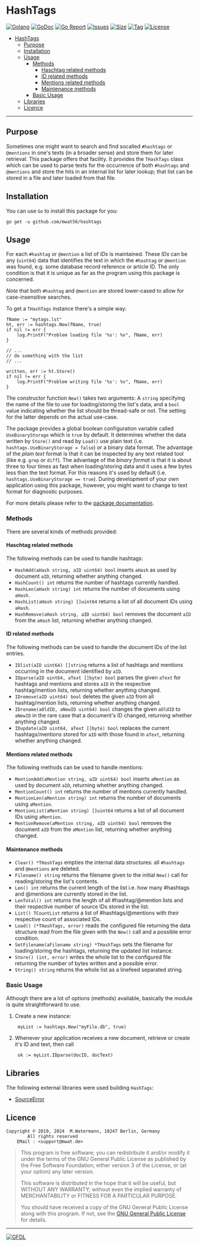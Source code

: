 # HashTags

[![Golang](https://img.shields.io/badge/Language-Go-green.svg)](https://golang.org/)
[![GoDoc](https://godoc.org/github.com/mwat56/hashtags?status.svg)](https://godoc.org/github.com/mwat56/hashtags/)
[![Go Report](https://goreportcard.com/badge/github.com/mwat56/hashtags)](https://goreportcard.com/report/github.com/mwat56/hashtags)
[![Issues](https://img.shields.io/github/issues/mwat56/hashtags.svg)](https://github.com/mwat56/hashtags/issues?q=is%3Aopen+is%3Aissue)
[![Size](https://img.shields.io/github/repo-size/mwat56/hashtags.svg)](https://github.com/mwat56/hashtags/)
[![Tag](https://img.shields.io/github/tag/mwat56/hashtags.svg)](https://github.com/mwat56/hashtags/tags)
[![License](https://img.shields.io/github/license/mwat56/hashtags.svg)](https://github.com/mwat56/hashtags/blob/main/LICENSE)

- [HashTags](#hashtags)
	- [Purpose](#purpose)
	- [Installation](#installation)
	- [Usage](#usage)
		- [Methods](#methods)
			- [Haschtag related methods](#haschtag-related-methods)
			- [ID related methods](#id-related-methods)
			- [Mentions related methods](#mentions-related-methods)
			- [Maintenance methods](#maintenance-methods)
		- [Basic Usage](#basic-usage)
	- [Libraries](#libraries)
	- [Licence](#licence)

----

## Purpose

Sometimes one might want to search and find socalled `#hashtags` or `@mentions` in one's texts (in a broader sense) and store them for later retrieval.
This package offers that facility.
It provides the `THashTags` class which can be used to parse texts for the occurrence of both `#hashtags` and `@mentions` and store the hits in an internal list for later lookup; that list can be stored in a file and later loaded from that file.

## Installation

You can use `Go` to install this package for you:

	go get -u github.com/mwat56/hashtags

## Usage

For each `#hashtag` or `@mention` a list of _IDs_ is maintained.
These _IDs_ can be any (`uint64`) data that identifies the text in which the `#hashtag` or `@mention` was found, e.g. some database record reference or article ID.
The only condition is that it is unique as far as the program using this package is concerned.

_Note_ that both `#hashtag` and `@mention` are stored lower-cased to allow for case-insensitive searches.

To get a `THashTags` instance there's a simple way:

	fName := "mytags.lst"
	ht, err := hashtags.New(fName, true)
	if nil != err {
		log.PrintF("Problem loading file '%s': %v", fName, err)
	}

	// ...
	// do something with the list
	// ...

	written, err := ht.Store()
	if nil != err {
		log.PrintF("Problem writing file '%s': %v", fName, err)
	}

The constructor function `New()` takes two arguments: A `string` specifying the name of the file to use for loading/storing the list's data, and a `bool` value indicating whether the list should be thread-safe or not. The setting for the latter depends on the actual use-case.

The package provides a global boolean configuration variable called `UseBinaryStorage` which is `true` by default. It determines whether the data written by `Store()` and read by `Load()` use plain text (i.e. `hashtags.UseBinaryStorage = false`) or a binary data format.
The advantage of the _plain text_ format is that it can be inspected by any text related tool (like e.g. `grep` or `diff`).
The advantage of the _binary format_ is that it is about three to four times as fast when loading/storing data and it uses a few bytes less than the text format.
For this reasons it's used by default (i.e. `hashtags.UseBinaryStorage == true`). During development of your own application using this package, however, you might want to change to text format for diagnostic purposes.

For more details please refer to the [package documentation](https://godoc.org/github.com/mwat56/hashtags/).

### Methods

There are several kinds of methods provided:

#### Haschtag related methods

The following methods can be used to handle hashtags:

 - `HashAdd(aHash string, aID uint64) bool` inserts `aHash` as used by document `aID`, returning whether anything changed.
 - `HashCount() int` returns the number of hashtags currently handled.
 - `HashLen(aHash string) int` returns the number of documents using `aHash`.
 - `HashList(aHash string) []uint64` returns a list of all document IDs using `aHash`.
 - `HashRemove(aHash string, aID uint64) bool` removes the document `aID` from the `aHash` list, returning whether anything changed.

#### ID related methods

The following methods can be used to handle the document IDs of the list entries.

 - `IDlist(aID uint64) []string` returns a list of hashtags and mentions occurring in the document identified by `aID`.
 - `IDparse(aID uint64, aText []byte) bool` parses the given `aText` for hashtags and mentions and stores `aID` in the respective hashtag/mention lists, returning whether anything changed.
 - `IDremove(aID uint64) bool` deletes the given `aID` from all hashtag/mention lists, returning whether anything changed.
 - `IDrename(aOldID, aNewID uint64) bool` changes the given `aOldID` to `aNewID` in the rare case that a document's ID changed, returning whether anything changed.
 - `IDupdate(aID uint64, aText []byte) bool` replaces the current hashtags/mentions stored for `aID` with those found in `aText`, returning whether anything changed.

#### Mentions related methods

The following methods can be used to handle mentions:

- `MentionAdd(aMention string, aID uint64) bool` inserts `aMention` as used by document `aID`, returning whether anything changed.
- `MentionCount() int` returns the number of mentions currently handled.
- `MentionLen(aMention string) int` returns the number of documents using `aMention`.
- `MentionList(aMention string) []uint64` returns a list of all document IDs using `aMention`.
- `MentionRemove(aMention string, aID uint64) bool` removes the document `aID` from the `aMention` list, returning whether anything changed.

#### Maintenance methods

 - `Clear() *THashTags` empties the internal data structures: all `#hashtags` and `@mentions` are deleted.
 - `Filename() string` returns the filename given to the initial `New()` call for reading/storing the list's contents.
 - `Len() int` returns the current length of the list i.e. how many #hashtags and @mentions are currently stored in the list.
 - `LenTotal() int` returns the length of all #hashtag/@mention lists and their respective number of source IDs stored in the list.
 - `List() TCountList`  returns a list of #hashtags/@mentions with their respective count of associated IDs.
 - `Load() (*THashTags, error)` reads the configured file returning the data structure read from the file given with the `New()` call and a possible error condition.
 - `SetFilename(aFilename string) *THashTags` sets the filename for loading/storing the hashtags, returning the updated list instance.
 - `Store() (int, error)` writes the whole list to the configured file returning the number of bytes written and a possible error.
 - `String() string` returns the whole list as a linefeed separated string.

### Basic Usage

Although there are a lot of options (methods) available, basically the module is quite straightforward to use.

1. Create a new instance:

		myList := hashtags.New("myFile.db", true)

2. Whenever your application receives a new document, retrieve or create it's ID and text, then call

		ok := myList.IDparse(docID, docText)

## Libraries

The following external libraries were used building `HashTags`:

- [SourceError](https://github.com/mwat56/sourceerror)

## Licence

	Copyright © 2019, 2024  M.Watermann, 10247 Berlin, Germany
			All rights reserved
		EMail : <support@mwat.de>

> This program is free software; you can redistribute it and/or modify it under the terms of the GNU General Public License as published by the Free Software Foundation; either version 3 of the License, or (at your option) any later version.
>
> This software is distributed in the hope that it will be useful, but WITHOUT ANY WARRANTY; without even the implied warranty of MERCHANTABILITY or FITNESS FOR A PARTICULAR PURPOSE.
>
> You should have received a copy of the GNU General Public License along with this program. If not, see the [GNU General Public License](http://www.gnu.org/licenses/gpl.html) for details.

----
[![GFDL](https://www.gnu.org/graphics/gfdl-logo-tiny.png)](http://www.gnu.org/copyleft/fdl.html)

